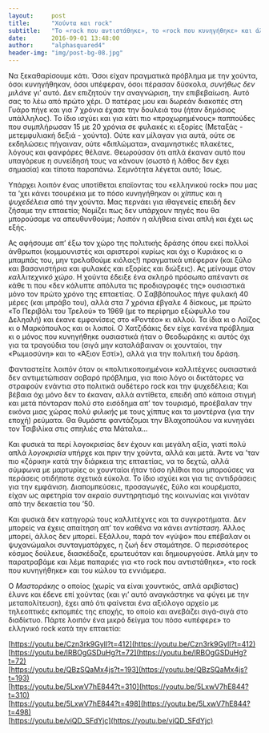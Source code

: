 ```yaml
---
layout:     post
title:      "Χούντα και rock"
subtitle:   "Το «rock που αντιστάθηκε», το «rock που κυνηγήθηκε» και άλλα ευτράπελα..."
date:       2016-09-01 13:48:00
author:     "alphasquared4"
header-img: "img/post-bg-08.jpg"
---
```


Να ξεκαθαρίσουμε κάτι. Όσοι είχαν πραγματικά πρόβλημα με την χούντα, όσοι κυνηγήθηκαν, όσοι υπέφεραν, όσοι πέρασαν δύσκολα, *συνήθως δεν μιλάνε* γι’ αυτό. Δεν επιζητούν την αναγνώριση, την επιβεβαίωση. Αυτό σας το λέω από πρώτο χέρι. Ο πατέρας μου και δωρεάν διακοπές στη Γυάρο πήγε και για 7 χρόνια έχασε την δουλειά του (ήταν δημόσιος υπάλληλος). Το ίδιο ισχύει και για κάτι πιο «προχωρημένους» παππούδες που συμπλήρωσαν 15 με 20 χρόνια σε φυλακές κι εξορίες (Μεταξάς - μετεμφυλιακή δεξιά - χούντα). Ούτε καν μίλαγαν για αυτά, ούτε σε εκδηλώσεις πήγαιναν, ούτε «διπλώματα», αναμνηστικές πλακέτες, λόγους και φανφάρες θέλανε. Θεωρούσαν ότι απλά έκαναν αυτό που υπαγόρευε η συνείδησή τους να κάνουν (σωστό ή λάθος δεν έχει σημασία) και τίποτα παραπάνω. Σεμνότητα λέγεται αυτό; Ίσως.

Υπάρχει λοιπόν ένας υποτίθεται επαϊοντας του «ελληνικού rock» που μας τα ’χει κάνει τσουρέκια με το πόσο κυνηγήθηκαν οι *χίππυς* και η *ψυχεδέλεια* από την χούντα. Μας περνάει για ιθαγενείς επειδή δεν ζήσαμε την επταετία; Νομίζει πως δεν υπάρχουν πηγές που θα μπορούσαμε να απευθυνθούμε; Λοιπόν η αλήθεια είναι απλή και έχει ως εξής.

Ας αφήσουμε απ’ έξω τον χώρο της πολιτικής δράσης όπου εκεί πολλοί άνθρωποι (κομμουνιστές και αριστεροί κυρίως και όχι ο Κυριάκος κι ο μπαμπάς του, μην τρελαθούμε κιόλας!) πραγματικά υπέφεραν (και ξύλο και βασανιστήρια και φυλακές και εξορίες και διώξεις). Ας μείνουμε στον *καλλιτεχνικό χώρο*. Η χούντα έδειξε ένα σκληρό πρόσωπο απέναντι σε κάθε τι που «δεν κάλυπτε απόλυτα τις προδιαγραφές της» ουσιαστικά μόνο τον πρώτο χρόνο της επταετίας. Ο Σαββόπουλος πήγε φυλακή 40 μέρες (και μπράβο του), αλλά στα 7 χρόνια έβγαλε 4 δίσκους, με πρώτο «Το Περιβόλι του Τρελού» το 1969 (με το περίφημο εξώφυλλο του Δεληαλή) και έκανε εμφανίσεις στο «Ροντέο» κι αλλού. Τα ίδια κι ο Λοϊζος κι ο Μαρκόπουλος και οι λοιποί. Ο Χατζιδάκις δεν είχε κανένα πρόβλημα κι ο μόνος που κυνηγήθηκε ουσιαστικά ήταν ο Θεοδωράκης κι αυτός όχι για τα τραγούδια του (σιγά μην καταλάβαιναν οι χουνταίοι, την «Ρωμιοσύνη» και το «Άξιον Εστί»), αλλά για την πολιτική του δράση. 

Φανταστείτε λοιπόν όταν οι «πολιτικοποιημένοι» καλλιτέχνες ουσιαστικά δεν αντιμετώπισαν σοβαρό πρόβλημα, για ποιο λόγο οι δικτάτορες να στραφούν ενάντια στο πολιτικά ουδέτερο rock και την ψυχεδέλεια; Και βέβαια όχι μόνο δεν το έκαναν, αλλά αντίθετα, επειδή από κάποια στιγμή και μετά πόνταραν πολύ στο εισόδημα απ’ τον τουρισμό, προέβαλαν την εικόνα μιας χώρας πολύ *φιλικής* με τους χίππυς και τα μοντέρνα (για την εποχή) ρεύματα. Θα θυμάστε φαντάζομαι την Βλαχοπούλου να κυνηγάει τον Τσιβιλίκα στις σπηλιές στα Μάταλα...

Και φυσικά τα περί λογοκρισίας δεν έχουν και μεγάλη αξία, γιατί πολύ απλά *λογοκρισία* υπήρχε και πριν την χούντα, αλλά και μετά. Άντε να ’ταν πιο «ζόρικη» κατά την διάρκεια της επταετίας, να το δεχτώ, αλλά σύμφωνα με μαρτυρίες οι χουνταίοι ήταν τόσο ηλίθιοι που μπορούσες να περάσεις οτιδήποτε σχετικά εύκολα. Το ίδιο ισχύει και για τις αντιδράσεις για την εμφάνιση. Διαπομπεύσεις, προσαγωγές, ξύλο και κουρέματα, είχαν ως αφετηρία τον ακραίο συντηρητισμό της κοινωνίας και γινόταν από την δεκαετία του ’50.

Και φυσικά δεν κατηγορώ τους καλλιτέχνες και τα συγκροτήματα. Δεν μπορείς να έχεις απαίτηση απ’ τον καθένα να κάνει *αντίσταση*. Άλλος μπορεί, άλλος δεν μπορεί. Εξάλλου, παρά τον «γύψο» που επέβαλαν οι ψυχανώμαλοι συνταγματάρχες, η ζωή δεν σταμάτησε. Ο περισσότερος κόσμος δούλευε, διασκέδαζε, ερωτευόταν και δημιουργούσε. Απλά μην το παρατραβάμε και λέμε παπαριές για «το rock που αντιστάθηκε», «το rock που κυνηγήθηκε» και του κώλου τα εννιάμερα.

Ο *Μαστοράκης* ο οποίος (χωρίς να είναι χουντικός, απλά αριβίστας) έλυνε και έδενε επί χούντας (και γι’ αυτό αναγκάστηκε να φύγει με την μεταπολίτευση), έχει από ότι φαίνεται ένα αξιόλογο αρχείο με τηλεοπτικές εκπομπές της εποχής, το οποίο και ανεβάζει σιγά-σιγά στο διαδίκτυο. Πάρτε λοιπόν ένα μικρό δείγμα του πόσο «υπέφερε» το ελληνικό rock κατά την επταετία:

[https://youtu.be/Czn3rk9GylI?t=412](https://youtu.be/Czn3rk9GylI?t=412)  
[https://youtu.be/lRBOgGSDuHg?t=72](https://youtu.be/lRBOgGSDuHg?t=72)  
[https://youtu.be/QBzSQaMx4js?t=193](https://youtu.be/QBzSQaMx4js?t=193)  
[https://youtu.be/5LxwV7hE844?t=310](https://youtu.be/5LxwV7hE844?t=310)  
[https://youtu.be/5LxwV7hE844?t=498](https://youtu.be/5LxwV7hE844?t=498)  
[https://youtu.be/viQD_SFdYjc](https://youtu.be/viQD_SFdYjc)  

